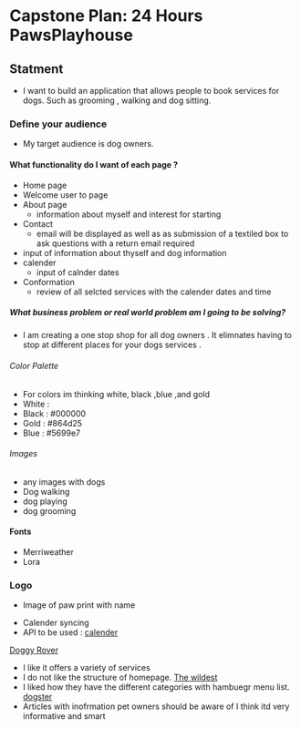 # Capstone Plan: 24 Hours PawsPlayhouse
## Statment
 * I want to build an application that allows people to book services for dogs. Such as grooming , walking and dog sitting.
### Define your audience
*  My target audience is dog owners.

 #### What functionality do I want of each page ?

 * Home page
  * Welcome user to page
* About page
  * information about myself and interest for starting
* Contact
  * email will be displayed as well as as submission of a textiled box to ask questions with a return email required
* input of information about thyself and dog information
* calender
  * input of calnder dates
* Conformation
  * review of all selcted services with the calender dates and time


##### What business problem or real world problem am I going to be solving?
  * I am creating a one stop shop for all dog owners . It elimnates having to stop at different places for your dogs services .

<!--attributes of your website-->

 ###### Color Palette
* For colors im thinking white, black ,blue ,and gold
* White :
* Black : #000000
* Gold : #864d25
* Blue : #5699e7


###### Images
* any images with dogs
* Dog walking
* dog playing
* dog grooming

 #### Fonts
* Merriweather
* Lora
### Logo
* Image of paw print with name

<!-- Research -->
 * Calender syncing
 * API to be used : 
 [calender](https://docs.abstractapi.com/holidays)
 
[Doggy Rover](https://www.rover.com)
* I like it offers a variety of services
* I do not like the structure of homepage.
[The wildest](https://www.thewildest.com)
 * I liked how they have the different categories with hambuegr menu list.
 [dogster](https://www.dogster.com)
 * Articles with inofrmation pet owners should be aware of I think itd very informative and smart

